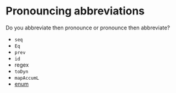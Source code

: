 # Pronouncing abbreviations

Do you abbreviate then pronounce or pronounce then abbreviate?

* `seq`
* `Eq`
* `prev`
* `id`
* regex
* `toDyn`
* `mapAccumL`
* [enum](https://twitter.com/importantshock/status/1197982056791314435?s=20)
